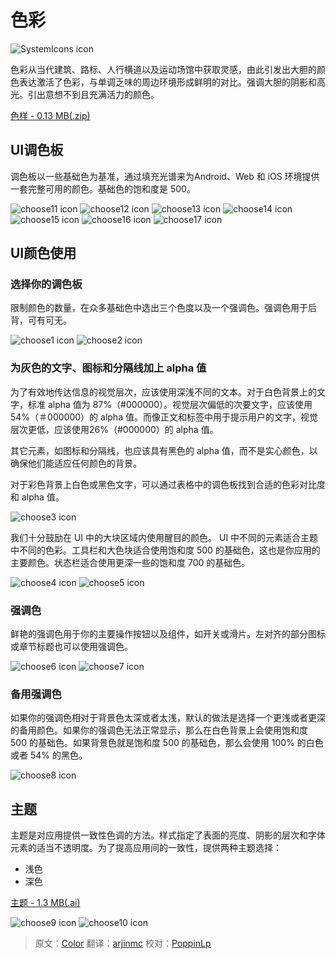 # 色彩

![SystemIcons icon](../images/style-color-colorstory-01_large_xhdpi.png)

色彩从当代建筑、路标、人行横道以及运动场馆中获取灵感，由此引发出大胆的颜色表达激活了色彩，与单调乏味的周边环境形成鲜明的对比。强调大胆的阴影和高光。引出意想不到且充满活力的颜色。

[色样 - 0.13 MB(.zip)](http://materialdesign.qiniudn.com/downloads/color_swatches.zip)

## UI调色板

调色板以一些基础色为基准，通过填充光谱来为Android、Web 和 iOS 环境提供一套完整可用的颜色。基础色的饱和度是 500。

![choose11 icon](../images/style-color-palette-1.png)
![choose12 icon](../images/style-color-palette-2.png)
![choose13 icon](../images/style-color-palette-3.png)
![choose14 icon](../images/style-color-palette-4.png)
![choose15 icon](../images/style-color-palette-5.png)
![choose16 icon](../images/style-color-palette-6.png)
![choose17 icon](../images/style-color-palette-7.png)

## UI颜色使用

### 选择你的调色板

限制颜色的数量，在众多基础色中选出三个色度以及一个强调色。强调色用于后背，可有可无。

![choose1 icon](../images/style-color-colorapplication-color_application-01a_large_mdpi.png)
![choose2 icon](../images/style-color-colorapplication-color_application-01b_large_mdpi.png)

### 为灰色的文字、图标和分隔线加上 alpha 值

为了有效地传达信息的视觉层次，应该使用深浅不同的文本。对于白色背景上的文字，标准 alpha 值为 87%（#000000）。视觉层次偏低的次要文字，应该使用 54%（＃000000）的 alpha 值。而像正文和标签中用于提示用户的文字，视觉层次更低，应该使用26%（#000000）的 alpha 值。

其它元素，如图标和分隔线，也应该具有黑色的 alpha 值，而不是实心颜色，以确保他们能适应任何颜色的背景。

对于彩色背景上白色或黑色文字，可以通过表格中的调色板找到合适的色彩对比度和 alpha 值。

![choose3 icon](../images/style-color-colorapplication-color_application-01b_large_mdpi.png)

我们十分鼓励在 UI 中的大块区域内使用醒目的颜色。 UI 中不同的元素适合主题中不同的色彩。工具栏和大色块适合使用饱和度 500 的基础色，这也是你应用的主要颜色。状态栏适合使用更深一些的饱和度 700 的基础色。

![choose4 icon](../images/style-color-colorapplication-color_application-03_large_mdpi.png)
![choose5 icon](../images/style-color-colorapplication-color_application-04_large_mdpi.png)

### 强调色

鲜艳的强调色用于你的主要操作按钮以及组件，如开关或滑片。左对齐的部分图标或章节标题也可以使用强调色。

![choose6 icon](../images/style-color-colorapplication-color_application-05_large_mdpi.png)
![choose7 icon](../images/style-color-colorapplication-color_application-08_large_mdpi.png)

### 备用强调色

如果你的强调色相对于背景色太深或者太浅，默认的做法是选择一个更浅或者更深的备用颜色。如果你的强调色无法正常显示，那么在白色背景上会使用饱和度 500 的基础色。如果背景色就是饱和度 500 的基础色，那么会使用 100% 的白色或者 54% 的黑色。

![choose8 icon](../images/style-color-colorapplication-color_application-04_large_mdpi.png)

## 主题

主题是对应用提供一致性色调的方法。样式指定了表面的亮度、阴影的层次和字体元素的适当不透明度。为了提高应用间的一致性，提供两种主题选择：

- 浅色
- 深色

[主题 - 1.3 MB(.ai)](http://materialdesign.qiniudn.com/downloads/stickersheet_uielements.ai)

![choose9 icon](../images/Style-Color-Themes-theme-01_large_mdpi.png)
![choose10 icon](../images/Style-Color-Themes-theme-02_large_mdpi.png)

> 原文：[Color](http://www.google.com/design/spec/style/color.html)  翻译：[arjinmc](https://github.com/arjinmc)  校对：[PoppinLp](https://github.com/poppinlp)
